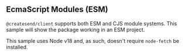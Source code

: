 ## EcmaScript Modules (ESM)

`@createsend/client` supports both ESM and CJS module systems. This sample will show the package working in an ESM project.

This sample uses Node v18 and, as such, doesn't require `node-fetch` be installed.